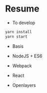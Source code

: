 # Resume

* To develop

```bash
yarn install
yarn start
```

* Basis

* NodeJS + ES6
* Webpack
* React
* Openlayers
